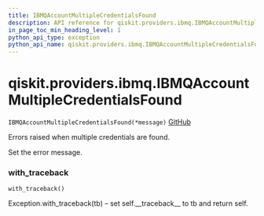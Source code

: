 ```yaml
---
title: IBMQAccountMultipleCredentialsFound
description: API reference for qiskit.providers.ibmq.IBMQAccountMultipleCredentialsFound
in_page_toc_min_heading_level: 1
python_api_type: exception
python_api_name: qiskit.providers.ibmq.IBMQAccountMultipleCredentialsFound
---
```


<span id="qiskit-providers-ibmq-ibmqaccountmultiplecredentialsfound" />

# qiskit.providers.ibmq.IBMQAccountMultipleCredentialsFound

<span id="qiskit.providers.ibmq.IBMQAccountMultipleCredentialsFound" />

`IBMQAccountMultipleCredentialsFound(*message)` [GitHub](https://github.com/qiskit/qiskit-ibmq-provider/tree/stable/0.12/qiskit/providers/ibmq/exceptions.py "view source code")

Errors raised when multiple credentials are found.

Set the error message.

### with\_traceback

<span id="qiskit.providers.ibmq.IBMQAccountMultipleCredentialsFound.with_traceback" />

`with_traceback()`

Exception.with\_traceback(tb) – set self.\_\_traceback\_\_ to tb and return self.

